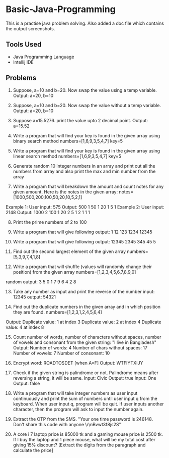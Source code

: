 # Basic-Java-Programming

This is a practise java problem solving. Also added a doc file which contains the output screenshots.

## Tools Used
- Java Programming Language
- Intellij IDE

## Problems

1. Suppose, a=10 and b=20. Now swap the value using a temp variable. Output: a=20, b=10

2. Suppose, a=10 and b=20. Now swap the value without a temp variable. Output: a=20, b=10

3. Suppose a=15.5276. print the value upto 2 decimal point. Output: a=15.52

4. Write a program that will find your key is found in the given array using binary search method numbers=[1,6,9,3,5,4,7]
key=5

5. Write a program that will find your key is found in the given array using linear search method numbers=[1,6,9,3,5,4,7]
key=5

6. Generate random 10 integer numbers in an array and print out all the numbers from array and also print the max and min number from the array

7. Write a program that will breakdown the amount and count notes for any given amount. Here is the notes in the given array: 
notes=[1000,500,200,100,50,20,10,5,2,1]

Example 1: User input: 575
Output: 
500 1
50 1
20 1
5 1
Example 2: User input: 2148
Output: 
1000 2
100 1
20 2
5 1
2 1
1 1

8. Print the prime numbers of 2 to 100

9. Write a program that will give following output:
1
12
123
1234
12345

10. Write a program that will give following output:
12345
2345
345
45
5

11. Find out the second largest element of the given array
numbers=[5,3,9,7,4,1,8]

12. Write a program that will shuffle (values will randomly change their position) from the given array numbers=[1,2,3,4,5,6,7,8,9,0]

random output: 3 5 0 1 7 9 6 4 2 8

13. Take any number as input and print the reverse of the number
input: 12345
output: 54321

14. Find out the duplicate numbers in the given array and in which position they are found.
numbers=[1,2,3,1,2,4,5,6,4]

Output:
Duplicate value: 1 at index 3
Duplicate value: 2 at index 4
Duplicate value: 4 at index 8

15. Count number of words, number of characters without spaces, number of vowels and consonant from the given string:
"I live in Bangladesh"
Output: 
Number of words: 4
Number of chars without spaces: 17 
Number of vowels: 7
Number of consonant: 10


16. Encrypt word: ROADTOSDET [when A=F]
Output: WTFIYTXIJY

17. Check if the given string is palindrome or not. Palindrome means after reversing a string, it will be same.
Input: Civic
Output: true
Input: One
Output: false

18. Write a program that will take integer numbers as user input continuously and print the sum of numbers until user input q from the keyboard. When user input q, program will be quit. If user inputs another character, then the program will ask to input the number again.

19. Extract the OTP from the SMS. "Your one time password is 246148. Don't share this code with anyone \r\nBvwt3f8js2S"

20. A core i 7 laptop price is 85000 tk and a gaming mouse price is 2500 tk. If I buy the laptop and 1 piece mouse, what will be my total cost after giving 15% discount? [Extract the digits from the paragraph and calculate the price]
